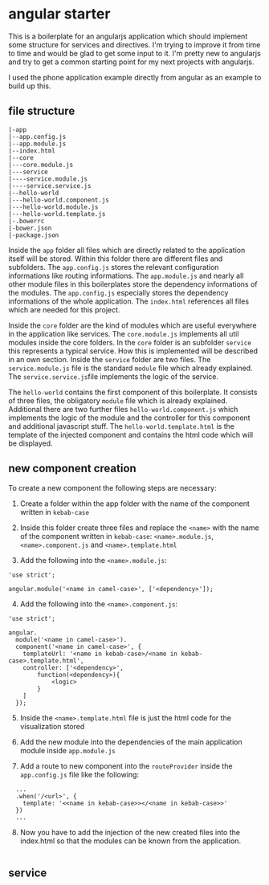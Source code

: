 # angular starter

This is a boilerplate for an angularjs application which should implement some structure for services and directives. I'm trying to improve it from time to time and would be glad to get some input to it. I'm pretty new to angularjs and try to get a common starting point for my next projects with angularjs.

I used the phone application example directly from angular as an example to build up this.

## file structure

```
|-app
|--app.config.js
|--app.module.js
|--index.html
|--core
|---core.module.js
|---service
|----service.module.js
|----service.service.js
|--hello-world
|---hello-world.component.js
|---hello-world.module.js
|---hello-world.template.js
|-.bowerrc
|-bower.json
|-package.json
```

Inside the `app` folder all files which are directly related to the application itself will be stored.
Within this folder there are different files and subfolders. The `app.config.js` stores the relevant configuration informations like routing informations.
The `app.module.js` and nearly all other module files in this boilerplates store the dependency informations of the modules. The `app.config.js` especially stores the dependency informations of the whole application.
The `index.html` references all files which are needed for this project.

Inside the `core` folder are the kind of modules which are useful everywhere in the application like services.
The `core.module.js` implements all util modules inside the core folders.
In the `core` folder is an subfolder `service` this represents a typical service. How this is implemented will be described in an own section. Inside the `service` folder are two files. The `service.module.js` file is the standard `module` file which already explained.
The `service.service.js`file implements the logic of the service.

The `hello-world` contains the first component of this boilerplate. It consists of three files, the obligatory `module` file which is already explained. Additional there are two further files `hello-world.component.js` which implements the logic of the module and the controller for this component and additional javascript stuff. The `hello-world.template.html` is the template of the injected component and contains the html code which will be displayed.

## new component creation

To create a new component the following steps are necessary:
1. Create a folder within the app folder with the name of the component written in `kebab-case`

2. Inside this folder create three files and replace the `<name>` with the name of the component written in `kebab-case`: `<name>.module.js`, `<name>.component.js` and `<name>.template.html`

3. Add the following into the `<name>.module.js`:
```
'use strict';

angular.module('<name in camel-case>', ['<dependency>']);
```

4. Add the following into the `<name>.component.js`:
```
'use strict';

angular.
  module('<name in camel-case>').
  component('<name in camel-case>', {
    templateUrl: '<name in kebab-case>/<name in kebab-case>.template.html',
    controller: ['<dependency>',
        function(<dependency>){
            <logic>
        }
    ]
  });
```

5. Inside the `<name>.template.html` file is just the html code for the visualization stored

6. Add the new module into the dependencies of the main application module inside `app.module.js`

7. Add a route to new component into the `routeProvider` inside the `app.config.js` file like the following:
```
  ...
  .when('/<url>', {
    template: '<<name in kebab-case>></<name in kebab-case>>'
  })
  ...
```

8. Now you have to add the injection of the new created files into the index.html so that the modules can be known from the application.
```

```

## service
